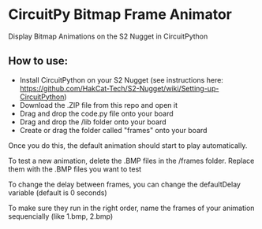 # CircuitPy Bitmap Frame Animator
Display Bitmap Animations on the S2 Nugget in CircuitPython


## How to use:

* Install CircuitPython on your S2 Nugget 
  (see instructions here: https://github.com/HakCat-Tech/S2-Nugget/wiki/Setting-up-CircuitPython)
* Download the .ZIP file from this repo and open it
* Drag and drop the code.py file onto your board
* Drag and drop the /lib folder onto your board
* Create or drag the folder called "frames" onto your board

Once you do this, the default animation should start to play automatically.

To test a new animation, delete the .BMP files in the /frames folder. Replace them with the .BMP files you want to test

To change the delay between frames, you can change the defaultDelay variable (default is 0 seconds)

To make sure they run in the right order, name the frames of your animation sequencially (like 1.bmp, 2.bmp) 
